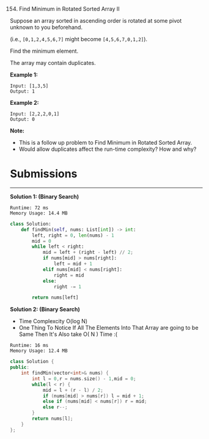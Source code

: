 154. Find Minimum in Rotated Sorted Array II

Suppose an array sorted in ascending order is rotated at some pivot unknown to you beforehand.

(i.e.,  `[0,1,2,4,5,6,7]` might become  `[4,5,6,7,0,1,2]`).

Find the minimum element.

The array may contain duplicates.

**Example 1:**
```
Input: [1,3,5]
Output: 1
```

**Example 2:**
```
Input: [2,2,2,0,1]
Output: 0
```

**Note:**

* This is a follow up problem to Find Minimum in Rotated Sorted Array.
* Would allow duplicates affect the run-time complexity? How and why?

# Submissions
---
**Solution 1: (Binary Search)**
```
Runtime: 72 ms
Memory Usage: 14.4 MB
```
```python
class Solution:
    def findMin(self, nums: List[int]) -> int:
        left, right = 0, len(nums) - 1
        mid = 0
        while left < right:
            mid = left + (right - left) // 2;           
            if nums[mid] > nums[right]:
                left = mid + 1
            elif nums[mid] < nums[right]:
                right = mid
            else:
                right -= 1

        return nums[left]
```

**Solution 2: (Binary Search)**

* Time Complexcity O(log N)
* One Thing To Notice If All The Elements Into That Array are going to be Same Then It's Also take O( N ) Time :(

```
Runtime: 16 ms
Memory Usage: 12.4 MB
```
```c++
class Solution {
public:
    int findMin(vector<int>& nums) {
        int l = 0,r = nums.size() - 1,mid = 0;
        while(l < r) {
            mid = l + (r - l) / 2;           
            if (nums[mid] > nums[r]) l = mid + 1;
            else if (nums[mid] < nums[r]) r = mid;
            else r--;
        }
        return nums[l];
    }
};
```